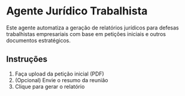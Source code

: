 # Agente Jurídico Trabalhista

Este agente automatiza a geração de relatórios jurídicos para defesas trabalhistas empresariais com base em petições iniciais e outros documentos estratégicos.

## Instruções
1. Faça upload da petição inicial (PDF)
2. (Opcional) Envie o resumo da reunião
3. Clique para gerar o relatório
